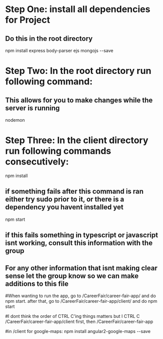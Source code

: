 # Step One: install all dependencies for Project
## Do this in the root directory 
npm install express body-parser ejs mongojs --save

# Step Two: In the root directory run following command: 
## This allows for you to make changes while the server is running
nodemon 

# Step Three: In the client directory run following commands consecutively: 
npm install
## if something fails after this command is ran either try sudo prior to it, or there is a dependency you havent installed yet
npm start
## if this fails something in typescript or javascript isnt working, consult this information with the group 

## For any other information that isnt making clear sense let the group know so we can make additions to this file 

#When wanting to run the app, go to /CareerFair/career-fair-app/ and do npm start. after that, go to /CareerFair/career-fair-app/client/ and do npm start

#I dont think the order of CTRL C'ing things matters but I CTRL C /CareerFair/career-fair-app/client first, then /CareerFair/career-fair-app

#in /client for google-maps: npm install angular2-google-maps --save
